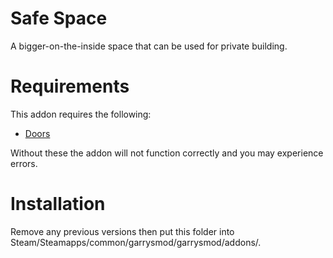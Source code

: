 Safe Space
=
A bigger-on-the-inside space that can be used for private building.

Requirements
=
This addon requires the following:
- [Doors](https://github.com/MattJeanes/Doors)

Without these the addon will not function correctly and you may experience errors.

Installation
=
Remove any previous versions then put this folder into Steam/Steamapps/common/garrysmod/garrysmod/addons/.
